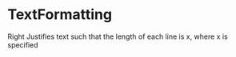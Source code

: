 # TextFormatting

Right Justifies text such that the length of each line is x, where x is specified

